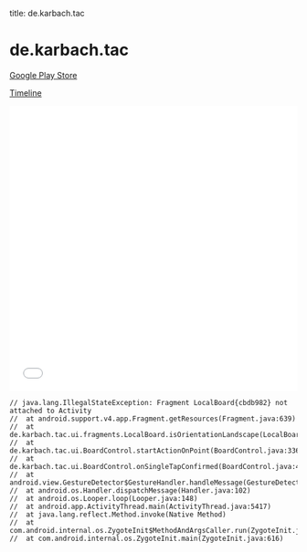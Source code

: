 title: de.karbach.tac

# de.karbach.tac

[Google Play Store](https://play.google.com/store/apps/details?id=de.karbach.tac)

[Timeline](./vis-timeline.html)

<iframe src="./vis-timeline.html" width="100%" height="500px" style="border:none;"></iframe>

```
// java.lang.IllegalStateException: Fragment LocalBoard{cbdb982} not attached to Activity
// 	at android.support.v4.app.Fragment.getResources(Fragment.java:639)
// 	at de.karbach.tac.ui.fragments.LocalBoard.isOrientationLandscape(LocalBoard.java:110)
// 	at de.karbach.tac.ui.BoardControl.startActionOnPoint(BoardControl.java:336)
// 	at de.karbach.tac.ui.BoardControl.onSingleTapConfirmed(BoardControl.java:493)
// 	at android.view.GestureDetector$GestureHandler.handleMessage(GestureDetector.java:300)
// 	at android.os.Handler.dispatchMessage(Handler.java:102)
// 	at android.os.Looper.loop(Looper.java:148)
// 	at android.app.ActivityThread.main(ActivityThread.java:5417)
// 	at java.lang.reflect.Method.invoke(Native Method)
// 	at com.android.internal.os.ZygoteInit$MethodAndArgsCaller.run(ZygoteInit.java:726)
// 	at com.android.internal.os.ZygoteInit.main(ZygoteInit.java:616)

```



